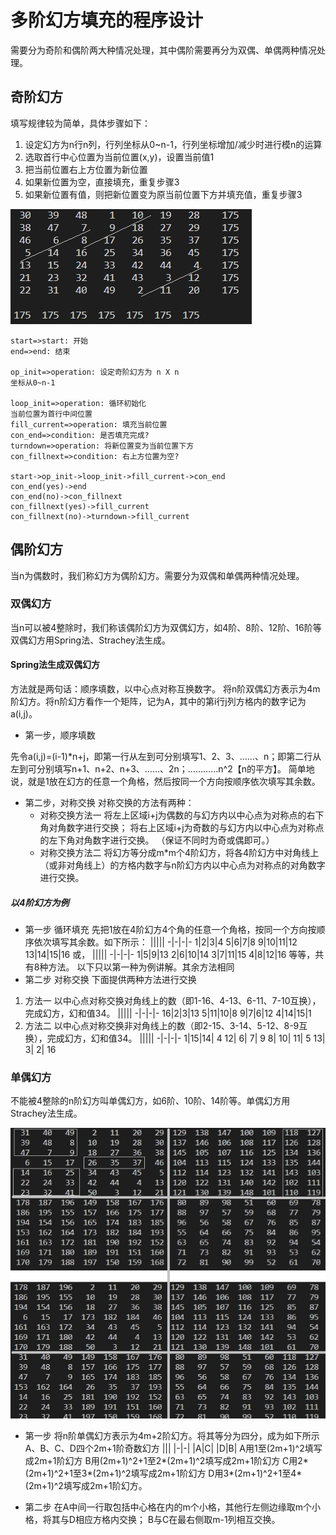 # 多阶幻方填充的程序设计

需要分为奇阶和偶阶两大种情况处理，其中偶阶需要再分为双偶、单偶两种情况处理。

## 奇阶幻方

填写规律较为简单，具体步骤如下：

1. 设定幻方为n行n列，行列坐标从0~n-1，行列坐标增加/减少时进行模n的运算
2. 选取首行中心位置为当前位置(x,y)，设置当前值1
3. 把当前位置右上方位置为新位置
4. 如果新位置为空，直接填充，重复步骤3
5. 如果新位置有值，则把新位置变为原当前位置下方并填充值，重复步骤3

![7阶幻方生成算法讲解](ms-odd-7.png "7阶幻方生成算法讲解")

```flow
start=>start: 开始
end=>end: 结束

op_init=>operation: 设定奇阶幻方为 n X n
坐标从0~n-1

loop_init=>operation: 循环初始化
当前位置为首行中间位置
fill_current=>operation: 填充当前位置
con_end=>condition: 是否填充完成?
turndown=>operation: 将新位置变为当前位置下方
con_fillnext=>condition: 右上方位置为空?

start->op_init->loop_init->fill_current->con_end
con_end(yes)->end
con_end(no)->con_fillnext
con_fillnext(yes)->fill_current
con_fillnext(no)->turndown->fill_current

```

## 偶阶幻方

当n为偶数时，我们称幻方为偶阶幻方。需要分为双偶和单偶两种情况处理。

### 双偶幻方

当n可以被4整除时，我们称该偶阶幻方为双偶幻方，如4阶、8阶、12阶、16阶等
双偶幻方用Spring法、Strachey法生成。

#### Spring法生成双偶幻方

方法就是两句话：顺序填数，以中心点对称互换数字。
将n阶双偶幻方表示为4m阶幻方。将n阶幻方看作一个矩阵，记为A，其中的第i行j列方格内的数字记为a(i,j)。

* 第一步，顺序填数

先令a(i,j)=(i-1)*n+j，即第一行从左到可分别填写1、2、3、……、n；即第二行从左到可分别填写n+1、n+2、n+3、……、2n；…………n^2【n的平方】。
简单地说，就是1放在幻方的任意一个角格，然后按同一个方向按顺序依次填写其余数。

* 第二步，对称交换
    对称交换的方法有两种：
  * 对称交换方法一
将左上区域i+j为偶数的与幻方内以中心点为对称点的右下角对角数字进行交换；
将右上区域i+j为奇数的与幻方内以中心点为对称点的左下角对角数字进行交换。
（保证不同时为奇或偶即可。）
  * 对称交换方法二
将幻方等分成m*m个4阶幻方，将各4阶幻方中对角线上（或非对角线上）的方格内数字与n阶幻方内以中心点为对称点的对角数字进行交换。

##### 以4阶幻方为例

* 第一步 循环填充
先把1放在4阶幻方4个角的任意一个角格，按同一个方向按顺序依次填写其余数。如下所示：
    |||||
    -|-|-|-
    1|2|3|4
    5|6|7|8
    9|10|11|12
    13|14|15|16
    或，
    |||||
    -|-|-|-
    1|5|9|13
    2|6|10|14
    3|7|11|15
    4|8|12|16
    等等，共有8种方法。
    以下只以第一种为例讲解。其余方法相同
* 第二步 对称交换
下面提供两种方法进行交换

1. 方法一
  以中心点对称交换对角线上的数（即1-16、4-13、6-11、7-10互换），完成幻方，幻和值34。
    |||||
    -|-|-|-
    16|2|3|13
    5|11|10|8
    9|7|6|12
    4|14|15|1
2. 方法二
以中心点对称交换非对角线上的数（即2-15、3-14、5-12、8-9互换），完成幻方，幻和值34。
    |||||
    -|-|-|-
    1|15|14| 4
    12| 6| 7| 9
    8| 10| 11| 5
    13| 3| 2| 16


### 单偶幻方

不能被4整除的n阶幻方叫单偶幻方，如6阶、10阶、14阶等。单偶幻方用Strachey法生成。

![14阶幻方生成算法讲解](ms_even_odd.jpg "14阶幻方生成算法讲解")

* 第一步
将n阶单偶幻方表示为4m+2阶幻方。将其等分为四分，成为如下所示A、B、C、D四个2m+1阶奇数幻方
  |||
  |-|-|
  |A|C|
  |D|B|
  A用1至(2m+1)^2填写成2m+1阶幻方
  B用(2m+1)^2+1至2*(2m+1)^2填写成2m+1阶幻方
  C用2*(2m+1)^2+1至3*(2m+1)^2填写成2m+1阶幻方
  D用3*(2m+1)^2+1至4*(2m+1)^2填写成2m+1阶幻方。

* 第二步
在A中间一行取包括中心格在内的m个小格，其他行左侧边缘取m个小格，将其与D相应方格内交换；
B与C在最右侧取m-1列相互交换。



